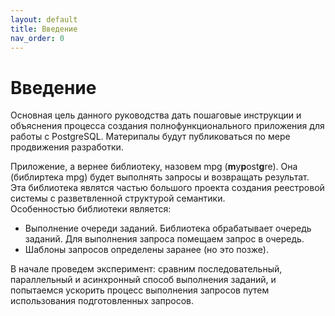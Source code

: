 ```yaml
---
layout: default
title: Введение
nav_order: 0
---
```

# Введение
Основная цель данного руководства дать пошаговые инструкции и объяснения процесса создания полнофункционального приложения для работы с PostgreSQL. Материпалы будут публиковаться по мере продвижения разработки.
  
Приложение, а вернее библиотеку, назовем mpg (**m**y**p**ost**g**re). Она (библиртека mpg) будет выполнять запросы и возвращать результат. Эта библиотека являтся частью большого проекта создания реестровой системы с разветвленной структурой семантики.  
Особенностью библиотеки является:
- Выполнение очереди заданий. Библиотека обрабатывает очередь заданий. Для выполнения запроса помещаем запрос в очередь.
- Шаблоны запросов определены заранее (но это позже).
  
В начале проведем эксперимент: сравним последовательный, параллельный и асинхронный способ выполнения заданий, и попытаемся ускорить процесс выполнения запросов путем использования подготовленных запросов.
